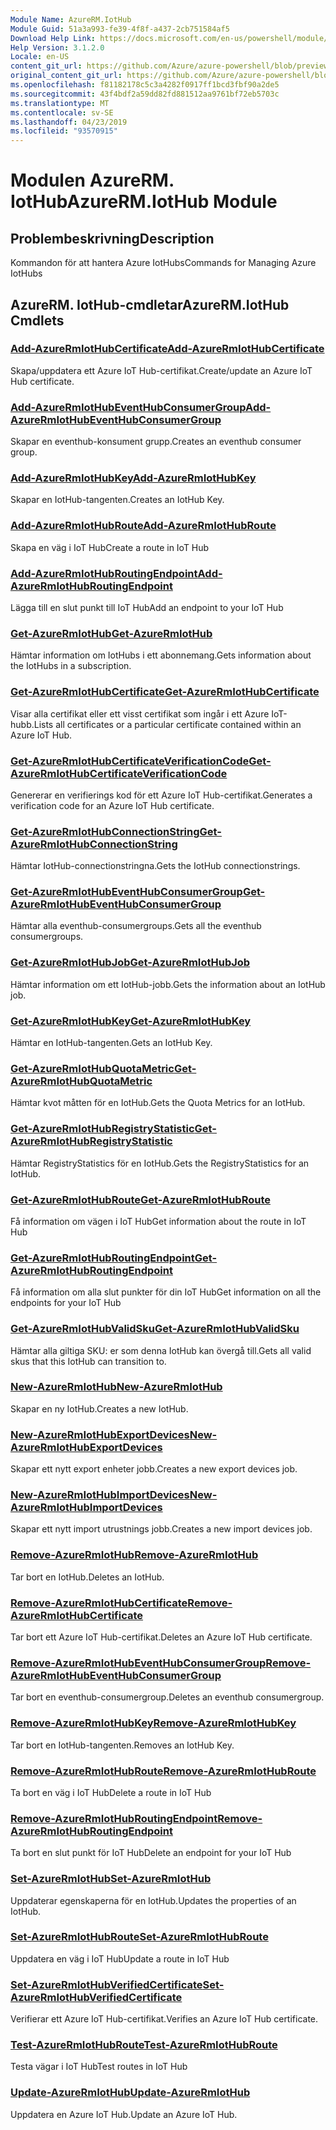 ```yaml
---
Module Name: AzureRM.IotHub
Module Guid: 51a3a993-fe39-4f8f-a437-2cb751584af5
Download Help Link: https://docs.microsoft.com/en-us/powershell/module/azurerm.iothub
Help Version: 3.1.2.0
Locale: en-US
content_git_url: https://github.com/Azure/azure-powershell/blob/preview/src/ResourceManager/IotHub/Commands.IotHub/help/AzureRM.IotHub.md
original_content_git_url: https://github.com/Azure/azure-powershell/blob/preview/src/ResourceManager/IotHub/Commands.IotHub/help/AzureRM.IotHub.md
ms.openlocfilehash: f81182178c5c3a4282f0917ff1bcd3fbf90a2de5
ms.sourcegitcommit: 43f4bdf2a59dd82fd881512aa9761bf72eb5703c
ms.translationtype: MT
ms.contentlocale: sv-SE
ms.lasthandoff: 04/23/2019
ms.locfileid: "93570915"
---
```

# <span data-ttu-id="c7e3f-101">Modulen AzureRM. IotHub</span><span class="sxs-lookup"><span data-stu-id="c7e3f-101">AzureRM.IotHub Module</span></span>
## <span data-ttu-id="c7e3f-102">Problembeskrivning</span><span class="sxs-lookup"><span data-stu-id="c7e3f-102">Description</span></span>
<span data-ttu-id="c7e3f-103">Kommandon för att hantera Azure IotHubs</span><span class="sxs-lookup"><span data-stu-id="c7e3f-103">Commands for Managing Azure IotHubs</span></span>

## <span data-ttu-id="c7e3f-104">AzureRM. IotHub-cmdletar</span><span class="sxs-lookup"><span data-stu-id="c7e3f-104">AzureRM.IotHub Cmdlets</span></span>
### [<span data-ttu-id="c7e3f-105">Add-AzureRmIotHubCertificate</span><span class="sxs-lookup"><span data-stu-id="c7e3f-105">Add-AzureRmIotHubCertificate</span></span>](Add-AzureRmIotHubCertificate.md)
<span data-ttu-id="c7e3f-106">Skapa/uppdatera ett Azure IoT Hub-certifikat.</span><span class="sxs-lookup"><span data-stu-id="c7e3f-106">Create/update an Azure IoT Hub certificate.</span></span>

### [<span data-ttu-id="c7e3f-107">Add-AzureRmIotHubEventHubConsumerGroup</span><span class="sxs-lookup"><span data-stu-id="c7e3f-107">Add-AzureRmIotHubEventHubConsumerGroup</span></span>](Add-AzureRmIotHubEventHubConsumerGroup.md)
<span data-ttu-id="c7e3f-108">Skapar en eventhub-konsument grupp.</span><span class="sxs-lookup"><span data-stu-id="c7e3f-108">Creates an eventhub consumer group.</span></span>

### [<span data-ttu-id="c7e3f-109">Add-AzureRmIotHubKey</span><span class="sxs-lookup"><span data-stu-id="c7e3f-109">Add-AzureRmIotHubKey</span></span>](Add-AzureRmIotHubKey.md)
<span data-ttu-id="c7e3f-110">Skapar en IotHub-tangenten.</span><span class="sxs-lookup"><span data-stu-id="c7e3f-110">Creates an IotHub Key.</span></span>

### [<span data-ttu-id="c7e3f-111">Add-AzureRmIotHubRoute</span><span class="sxs-lookup"><span data-stu-id="c7e3f-111">Add-AzureRmIotHubRoute</span></span>](Add-AzureRmIotHubRoute.md)
<span data-ttu-id="c7e3f-112">Skapa en väg i IoT Hub</span><span class="sxs-lookup"><span data-stu-id="c7e3f-112">Create a route in IoT Hub</span></span>

### [<span data-ttu-id="c7e3f-113">Add-AzureRmIotHubRoutingEndpoint</span><span class="sxs-lookup"><span data-stu-id="c7e3f-113">Add-AzureRmIotHubRoutingEndpoint</span></span>](Add-AzureRmIotHubRoutingEndpoint.md)
<span data-ttu-id="c7e3f-114">Lägga till en slut punkt till IoT Hub</span><span class="sxs-lookup"><span data-stu-id="c7e3f-114">Add an endpoint to your IoT Hub</span></span>

### [<span data-ttu-id="c7e3f-115">Get-AzureRmIotHub</span><span class="sxs-lookup"><span data-stu-id="c7e3f-115">Get-AzureRmIotHub</span></span>](Get-AzureRmIotHub.md)
<span data-ttu-id="c7e3f-116">Hämtar information om IotHubs i ett abonnemang.</span><span class="sxs-lookup"><span data-stu-id="c7e3f-116">Gets information about the IotHubs in a subscription.</span></span>

### [<span data-ttu-id="c7e3f-117">Get-AzureRmIotHubCertificate</span><span class="sxs-lookup"><span data-stu-id="c7e3f-117">Get-AzureRmIotHubCertificate</span></span>](Get-AzureRmIotHubCertificate.md)
<span data-ttu-id="c7e3f-118">Visar alla certifikat eller ett visst certifikat som ingår i ett Azure IoT-hubb.</span><span class="sxs-lookup"><span data-stu-id="c7e3f-118">Lists all certificates or a particular certificate contained within an Azure IoT Hub.</span></span> 

### [<span data-ttu-id="c7e3f-119">Get-AzureRmIotHubCertificateVerificationCode</span><span class="sxs-lookup"><span data-stu-id="c7e3f-119">Get-AzureRmIotHubCertificateVerificationCode</span></span>](Get-AzureRmIotHubCertificateVerificationCode.md)
<span data-ttu-id="c7e3f-120">Genererar en verifierings kod för ett Azure IoT Hub-certifikat.</span><span class="sxs-lookup"><span data-stu-id="c7e3f-120">Generates a verification code for an Azure IoT Hub certificate.</span></span> 

### [<span data-ttu-id="c7e3f-121">Get-AzureRmIotHubConnectionString</span><span class="sxs-lookup"><span data-stu-id="c7e3f-121">Get-AzureRmIotHubConnectionString</span></span>](Get-AzureRmIotHubConnectionString.md)
<span data-ttu-id="c7e3f-122">Hämtar IotHub-connectionstringna.</span><span class="sxs-lookup"><span data-stu-id="c7e3f-122">Gets the IotHub connectionstrings.</span></span>

### [<span data-ttu-id="c7e3f-123">Get-AzureRmIotHubEventHubConsumerGroup</span><span class="sxs-lookup"><span data-stu-id="c7e3f-123">Get-AzureRmIotHubEventHubConsumerGroup</span></span>](Get-AzureRmIotHubEventHubConsumerGroup.md)
<span data-ttu-id="c7e3f-124">Hämtar alla eventhub-consumergroups.</span><span class="sxs-lookup"><span data-stu-id="c7e3f-124">Gets all the eventhub consumergroups.</span></span>

### [<span data-ttu-id="c7e3f-125">Get-AzureRmIotHubJob</span><span class="sxs-lookup"><span data-stu-id="c7e3f-125">Get-AzureRmIotHubJob</span></span>](Get-AzureRmIotHubJob.md)
<span data-ttu-id="c7e3f-126">Hämtar information om ett IotHub-jobb.</span><span class="sxs-lookup"><span data-stu-id="c7e3f-126">Gets the information about an IotHub job.</span></span>

### [<span data-ttu-id="c7e3f-127">Get-AzureRmIotHubKey</span><span class="sxs-lookup"><span data-stu-id="c7e3f-127">Get-AzureRmIotHubKey</span></span>](Get-AzureRmIotHubKey.md)
<span data-ttu-id="c7e3f-128">Hämtar en IotHub-tangenten.</span><span class="sxs-lookup"><span data-stu-id="c7e3f-128">Gets an IotHub Key.</span></span>

### [<span data-ttu-id="c7e3f-129">Get-AzureRmIotHubQuotaMetric</span><span class="sxs-lookup"><span data-stu-id="c7e3f-129">Get-AzureRmIotHubQuotaMetric</span></span>](Get-AzureRmIotHubQuotaMetric.md)
<span data-ttu-id="c7e3f-130">Hämtar kvot måtten för en IotHub.</span><span class="sxs-lookup"><span data-stu-id="c7e3f-130">Gets the Quota Metrics for an IotHub.</span></span>

### [<span data-ttu-id="c7e3f-131">Get-AzureRmIotHubRegistryStatistic</span><span class="sxs-lookup"><span data-stu-id="c7e3f-131">Get-AzureRmIotHubRegistryStatistic</span></span>](Get-AzureRmIotHubRegistryStatistic.md)
<span data-ttu-id="c7e3f-132">Hämtar RegistryStatistics för en IotHub.</span><span class="sxs-lookup"><span data-stu-id="c7e3f-132">Gets the RegistryStatistics for an IotHub.</span></span>

### [<span data-ttu-id="c7e3f-133">Get-AzureRmIotHubRoute</span><span class="sxs-lookup"><span data-stu-id="c7e3f-133">Get-AzureRmIotHubRoute</span></span>](Get-AzureRmIotHubRoute.md)
<span data-ttu-id="c7e3f-134">Få information om vägen i IoT Hub</span><span class="sxs-lookup"><span data-stu-id="c7e3f-134">Get information about the route in IoT Hub</span></span>

### [<span data-ttu-id="c7e3f-135">Get-AzureRmIotHubRoutingEndpoint</span><span class="sxs-lookup"><span data-stu-id="c7e3f-135">Get-AzureRmIotHubRoutingEndpoint</span></span>](Get-AzureRmIotHubRoutingEndpoint.md)
<span data-ttu-id="c7e3f-136">Få information om alla slut punkter för din IoT Hub</span><span class="sxs-lookup"><span data-stu-id="c7e3f-136">Get information on all the endpoints for your IoT Hub</span></span>

### [<span data-ttu-id="c7e3f-137">Get-AzureRmIotHubValidSku</span><span class="sxs-lookup"><span data-stu-id="c7e3f-137">Get-AzureRmIotHubValidSku</span></span>](Get-AzureRmIotHubValidSku.md)
<span data-ttu-id="c7e3f-138">Hämtar alla giltiga SKU: er som denna IotHub kan övergå till.</span><span class="sxs-lookup"><span data-stu-id="c7e3f-138">Gets all valid skus that this IotHub can transition to.</span></span>

### [<span data-ttu-id="c7e3f-139">New-AzureRmIotHub</span><span class="sxs-lookup"><span data-stu-id="c7e3f-139">New-AzureRmIotHub</span></span>](New-AzureRmIotHub.md)
<span data-ttu-id="c7e3f-140">Skapar en ny IotHub.</span><span class="sxs-lookup"><span data-stu-id="c7e3f-140">Creates a new IotHub.</span></span>

### [<span data-ttu-id="c7e3f-141">New-AzureRmIotHubExportDevices</span><span class="sxs-lookup"><span data-stu-id="c7e3f-141">New-AzureRmIotHubExportDevices</span></span>](New-AzureRmIotHubExportDevices.md)
<span data-ttu-id="c7e3f-142">Skapar ett nytt export enheter jobb.</span><span class="sxs-lookup"><span data-stu-id="c7e3f-142">Creates a new export devices job.</span></span>

### [<span data-ttu-id="c7e3f-143">New-AzureRmIotHubImportDevices</span><span class="sxs-lookup"><span data-stu-id="c7e3f-143">New-AzureRmIotHubImportDevices</span></span>](New-AzureRmIotHubImportDevices.md)
<span data-ttu-id="c7e3f-144">Skapar ett nytt import utrustnings jobb.</span><span class="sxs-lookup"><span data-stu-id="c7e3f-144">Creates a new import devices job.</span></span>

### [<span data-ttu-id="c7e3f-145">Remove-AzureRmIotHub</span><span class="sxs-lookup"><span data-stu-id="c7e3f-145">Remove-AzureRmIotHub</span></span>](Remove-AzureRmIotHub.md)
<span data-ttu-id="c7e3f-146">Tar bort en IotHub.</span><span class="sxs-lookup"><span data-stu-id="c7e3f-146">Deletes an IotHub.</span></span>

### [<span data-ttu-id="c7e3f-147">Remove-AzureRmIotHubCertificate</span><span class="sxs-lookup"><span data-stu-id="c7e3f-147">Remove-AzureRmIotHubCertificate</span></span>](Remove-AzureRmIotHubCertificate.md)
<span data-ttu-id="c7e3f-148">Tar bort ett Azure IoT Hub-certifikat.</span><span class="sxs-lookup"><span data-stu-id="c7e3f-148">Deletes an Azure IoT Hub certificate.</span></span>

### [<span data-ttu-id="c7e3f-149">Remove-AzureRmIotHubEventHubConsumerGroup</span><span class="sxs-lookup"><span data-stu-id="c7e3f-149">Remove-AzureRmIotHubEventHubConsumerGroup</span></span>](Remove-AzureRmIotHubEventHubConsumerGroup.md)
<span data-ttu-id="c7e3f-150">Tar bort en eventhub-consumergroup.</span><span class="sxs-lookup"><span data-stu-id="c7e3f-150">Deletes an eventhub consumergroup.</span></span>

### [<span data-ttu-id="c7e3f-151">Remove-AzureRmIotHubKey</span><span class="sxs-lookup"><span data-stu-id="c7e3f-151">Remove-AzureRmIotHubKey</span></span>](Remove-AzureRmIotHubKey.md)
<span data-ttu-id="c7e3f-152">Tar bort en IotHub-tangenten.</span><span class="sxs-lookup"><span data-stu-id="c7e3f-152">Removes an IotHub Key.</span></span>

### [<span data-ttu-id="c7e3f-153">Remove-AzureRmIotHubRoute</span><span class="sxs-lookup"><span data-stu-id="c7e3f-153">Remove-AzureRmIotHubRoute</span></span>](Remove-AzureRmIotHubRoute.md)
<span data-ttu-id="c7e3f-154">Ta bort en väg i IoT Hub</span><span class="sxs-lookup"><span data-stu-id="c7e3f-154">Delete a route in IoT Hub</span></span>

### [<span data-ttu-id="c7e3f-155">Remove-AzureRmIotHubRoutingEndpoint</span><span class="sxs-lookup"><span data-stu-id="c7e3f-155">Remove-AzureRmIotHubRoutingEndpoint</span></span>](Remove-AzureRmIotHubRoutingEndpoint.md)
<span data-ttu-id="c7e3f-156">Ta bort en slut punkt för IoT Hub</span><span class="sxs-lookup"><span data-stu-id="c7e3f-156">Delete an endpoint for your IoT Hub</span></span>

### [<span data-ttu-id="c7e3f-157">Set-AzureRmIotHub</span><span class="sxs-lookup"><span data-stu-id="c7e3f-157">Set-AzureRmIotHub</span></span>](Set-AzureRmIotHub.md)
<span data-ttu-id="c7e3f-158">Uppdaterar egenskaperna för en IotHub.</span><span class="sxs-lookup"><span data-stu-id="c7e3f-158">Updates the properties of an IotHub.</span></span>

### [<span data-ttu-id="c7e3f-159">Set-AzureRmIotHubRoute</span><span class="sxs-lookup"><span data-stu-id="c7e3f-159">Set-AzureRmIotHubRoute</span></span>](Set-AzureRmIotHubRoute.md)
<span data-ttu-id="c7e3f-160">Uppdatera en väg i IoT Hub</span><span class="sxs-lookup"><span data-stu-id="c7e3f-160">Update a route in IoT Hub</span></span>

### [<span data-ttu-id="c7e3f-161">Set-AzureRmIotHubVerifiedCertificate</span><span class="sxs-lookup"><span data-stu-id="c7e3f-161">Set-AzureRmIotHubVerifiedCertificate</span></span>](Set-AzureRmIotHubVerifiedCertificate.md)
<span data-ttu-id="c7e3f-162">Verifierar ett Azure IoT Hub-certifikat.</span><span class="sxs-lookup"><span data-stu-id="c7e3f-162">Verifies an Azure IoT Hub certificate.</span></span> 

### [<span data-ttu-id="c7e3f-163">Test-AzureRmIotHubRoute</span><span class="sxs-lookup"><span data-stu-id="c7e3f-163">Test-AzureRmIotHubRoute</span></span>](Test-AzureRmIotHubRoute.md)
<span data-ttu-id="c7e3f-164">Testa vägar i IoT Hub</span><span class="sxs-lookup"><span data-stu-id="c7e3f-164">Test routes in IoT Hub</span></span>

### [<span data-ttu-id="c7e3f-165">Update-AzureRmIotHub</span><span class="sxs-lookup"><span data-stu-id="c7e3f-165">Update-AzureRmIotHub</span></span>](Update-AzureRmIotHub.md)
<span data-ttu-id="c7e3f-166">Uppdatera en Azure IoT Hub.</span><span class="sxs-lookup"><span data-stu-id="c7e3f-166">Update an Azure IoT Hub.</span></span>

